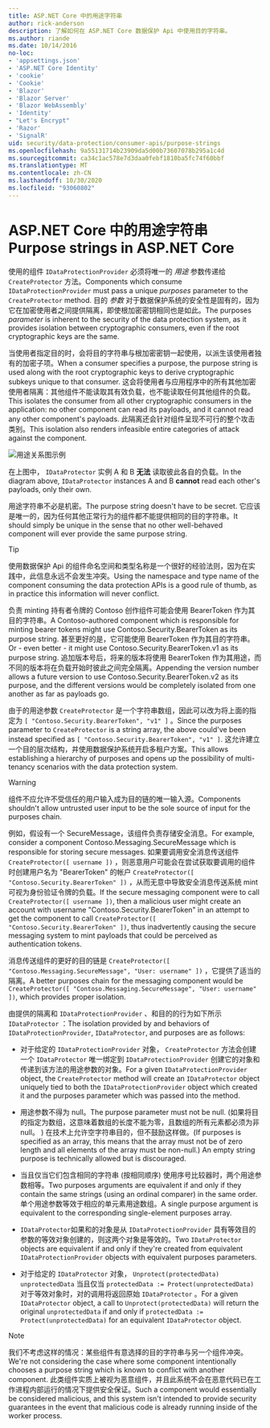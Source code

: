 ```yaml
---
title: ASP.NET Core 中的用途字符串
author: rick-anderson
description: 了解如何在 ASP.NET Core 数据保护 Api 中使用目的字符串。
ms.author: riande
ms.date: 10/14/2016
no-loc:
- 'appsettings.json'
- 'ASP.NET Core Identity'
- 'cookie'
- 'Cookie'
- 'Blazor'
- 'Blazor Server'
- 'Blazor WebAssembly'
- 'Identity'
- "Let's Encrypt"
- 'Razor'
- 'SignalR'
uid: security/data-protection/consumer-apis/purpose-strings
ms.openlocfilehash: 9a55131714b23909da5d00b73607078b295a1c4d
ms.sourcegitcommit: ca34c1ac578e7d3daa0febf1810ba5fc74f60bbf
ms.translationtype: MT
ms.contentlocale: zh-CN
ms.lasthandoff: 10/30/2020
ms.locfileid: "93060802"
---
```

# <a name="purpose-strings-in-aspnet-core"></a><span data-ttu-id="43194-103">ASP.NET Core 中的用途字符串</span><span class="sxs-lookup"><span data-stu-id="43194-103">Purpose strings in ASP.NET Core</span></span>

<a name="data-protection-consumer-apis-purposes"></a>

<span data-ttu-id="43194-104">使用的组件 `IDataProtectionProvider` 必须将唯一的 *用途* 参数传递给 `CreateProtector` 方法。</span><span class="sxs-lookup"><span data-stu-id="43194-104">Components which consume `IDataProtectionProvider` must pass a unique *purposes* parameter to the `CreateProtector` method.</span></span> <span data-ttu-id="43194-105">目的 *参数* 对于数据保护系统的安全性是固有的，因为它在加密使用者之间提供隔离，即使根加密密钥相同也是如此。</span><span class="sxs-lookup"><span data-stu-id="43194-105">The purposes *parameter* is inherent to the security of the data protection system, as it provides isolation between cryptographic consumers, even if the root cryptographic keys are the same.</span></span>

<span data-ttu-id="43194-106">当使用者指定目的时，会将目的字符串与根加密密钥一起使用，以派生该使用者独有的加密子项。</span><span class="sxs-lookup"><span data-stu-id="43194-106">When a consumer specifies a purpose, the purpose string is used along with the root cryptographic keys to derive cryptographic subkeys unique to that consumer.</span></span> <span data-ttu-id="43194-107">这会将使用者与应用程序中的所有其他加密使用者隔离：其他组件不能读取其有效负载，也不能读取任何其他组件的负载。</span><span class="sxs-lookup"><span data-stu-id="43194-107">This isolates the consumer from all other cryptographic consumers in the application: no other component can read its payloads, and it cannot read any other component's payloads.</span></span> <span data-ttu-id="43194-108">此隔离还会针对组件呈现不可行的整个攻击类别。</span><span class="sxs-lookup"><span data-stu-id="43194-108">This isolation also renders infeasible entire categories of attack against the component.</span></span>

![用途关系图示例](purpose-strings/_static/purposes.png)

<span data-ttu-id="43194-110">在上图中， `IDataProtector` 实例 A 和 B **无法** 读取彼此各自的负载。</span><span class="sxs-lookup"><span data-stu-id="43194-110">In the diagram above, `IDataProtector` instances A and B **cannot** read each other's payloads, only their own.</span></span>

<span data-ttu-id="43194-111">用途字符串不必是机密。</span><span class="sxs-lookup"><span data-stu-id="43194-111">The purpose string doesn't have to be secret.</span></span> <span data-ttu-id="43194-112">它应该是唯一的，因为任何其他正常行为的组件都不能提供相同的目的字符串。</span><span class="sxs-lookup"><span data-stu-id="43194-112">It should simply be unique in the sense that no other well-behaved component will ever provide the same purpose string.</span></span>

>[!TIP]
> <span data-ttu-id="43194-113">使用数据保护 Api 的组件命名空间和类型名称是一个很好的经验法则，因为在实践中，此信息永远不会发生冲突。</span><span class="sxs-lookup"><span data-stu-id="43194-113">Using the namespace and type name of the component consuming the data protection APIs is a good rule of thumb, as in practice this information will never conflict.</span></span>
>
><span data-ttu-id="43194-114">负责 minting 持有者令牌的 Contoso 创作组件可能会使用 BearerToken 作为其目的字符串。</span><span class="sxs-lookup"><span data-stu-id="43194-114">A Contoso-authored component which is responsible for minting bearer tokens might use Contoso.Security.BearerToken as its purpose string.</span></span> <span data-ttu-id="43194-115">甚至更好的是，它可能使用 BearerToken 作为其目的字符串。</span><span class="sxs-lookup"><span data-stu-id="43194-115">Or - even better - it might use Contoso.Security.BearerToken.v1 as its purpose string.</span></span> <span data-ttu-id="43194-116">追加版本号后，将来的版本将使用 BearerToken 作为其用途，而不同的版本将在负载开始时彼此之间完全隔离。</span><span class="sxs-lookup"><span data-stu-id="43194-116">Appending the version number allows a future version to use Contoso.Security.BearerToken.v2 as its purpose, and the different versions would be completely isolated from one another as far as payloads go.</span></span>

<span data-ttu-id="43194-117">由于的用途参数 `CreateProtector` 是一个字符串数组，因此可以改为将上面的指定为 `[ "Contoso.Security.BearerToken", "v1" ]` 。</span><span class="sxs-lookup"><span data-stu-id="43194-117">Since the purposes parameter to `CreateProtector` is a string array, the above could've been instead specified as `[ "Contoso.Security.BearerToken", "v1" ]`.</span></span> <span data-ttu-id="43194-118">这允许建立一个目的层次结构，并使用数据保护系统开启多租户方案。</span><span class="sxs-lookup"><span data-stu-id="43194-118">This allows establishing a hierarchy of purposes and opens up the possibility of multi-tenancy scenarios with the data protection system.</span></span>

<a name="data-protection-contoso-purpose"></a>

>[!WARNING]
> <span data-ttu-id="43194-119">组件不应允许不受信任的用户输入成为目的链的唯一输入源。</span><span class="sxs-lookup"><span data-stu-id="43194-119">Components shouldn't allow untrusted user input to be the sole source of input for the purposes chain.</span></span>
>
><span data-ttu-id="43194-120">例如，假设有一个 SecureMessage，该组件负责存储安全消息。</span><span class="sxs-lookup"><span data-stu-id="43194-120">For example, consider a component Contoso.Messaging.SecureMessage which is responsible for storing secure messages.</span></span> <span data-ttu-id="43194-121">如果要调用安全消息传送组件 `CreateProtector([ username ])` ，则恶意用户可能会在尝试获取要调用的组件时创建用户名为 "BearerToken" 的帐户 `CreateProtector([ "Contoso.Security.BearerToken" ])` ，从而无意中导致安全消息传送系统 mint 可视为身份验证令牌的负载。</span><span class="sxs-lookup"><span data-stu-id="43194-121">If the secure messaging component were to call `CreateProtector([ username ])`, then a malicious user might create an account with username "Contoso.Security.BearerToken" in an attempt to get the component to call `CreateProtector([ "Contoso.Security.BearerToken" ])`, thus inadvertently causing the secure messaging system to mint payloads that could be perceived as authentication tokens.</span></span>
>
><span data-ttu-id="43194-122">消息传送组件的更好的目的链是 `CreateProtector([ "Contoso.Messaging.SecureMessage", "User: username" ])` ，它提供了适当的隔离。</span><span class="sxs-lookup"><span data-stu-id="43194-122">A better purposes chain for the messaging component would be `CreateProtector([ "Contoso.Messaging.SecureMessage", "User: username" ])`, which provides proper isolation.</span></span>

<span data-ttu-id="43194-123">由提供的隔离和 `IDataProtectionProvider` 、和目的的行为如下所示 `IDataProtector` ：</span><span class="sxs-lookup"><span data-stu-id="43194-123">The isolation provided by and behaviors of `IDataProtectionProvider`, `IDataProtector`, and purposes are as follows:</span></span>

* <span data-ttu-id="43194-124">对于给定的 `IDataProtectionProvider` 对象， `CreateProtector` 方法会创建一个 `IDataProtector` 唯一绑定到 `IDataProtectionProvider` 创建它的对象和传递到该方法的用途参数的对象。</span><span class="sxs-lookup"><span data-stu-id="43194-124">For a given `IDataProtectionProvider` object, the `CreateProtector` method will create an `IDataProtector` object uniquely tied to both the `IDataProtectionProvider` object which created it and the purposes parameter which was passed into the method.</span></span>

* <span data-ttu-id="43194-125">用途参数不得为 null。</span><span class="sxs-lookup"><span data-stu-id="43194-125">The purpose parameter must not be null.</span></span> <span data-ttu-id="43194-126"> (如果将目的指定为数组，这意味着数组的长度不能为零，且数组的所有元素都必须为非 null。 ) 在技术上允许空字符串目的，但不鼓励这样做。</span><span class="sxs-lookup"><span data-stu-id="43194-126">(If purposes is specified as an array, this means that the array must not be of zero length and all elements of the array must be non-null.) An empty string purpose is technically allowed but is discouraged.</span></span>

* <span data-ttu-id="43194-127">当且仅当它们包含相同的字符串 (按相同顺序) 使用序号比较器时，两个用途参数相等。</span><span class="sxs-lookup"><span data-stu-id="43194-127">Two purposes arguments are equivalent if and only if they contain the same strings (using an ordinal comparer) in the same order.</span></span> <span data-ttu-id="43194-128">单个用途参数等效于相应的单元素用途数组。</span><span class="sxs-lookup"><span data-stu-id="43194-128">A single purpose argument is equivalent to the corresponding single-element purposes array.</span></span>

* <span data-ttu-id="43194-129">`IDataProtector`如果和的对象是从 `IDataProtectionProvider` 具有等效目的参数的等效对象创建的，则这两个对象是等效的。</span><span class="sxs-lookup"><span data-stu-id="43194-129">Two `IDataProtector` objects are equivalent if and only if they're created from equivalent `IDataProtectionProvider` objects with equivalent purposes parameters.</span></span>

* <span data-ttu-id="43194-130">对于给定的 `IDataProtector` 对象， `Unprotect(protectedData)` `unprotectedData` 当且仅当 `protectedData := Protect(unprotectedData)` 对于等效对象时，对的调用将返回原始 `IDataProtector` 。</span><span class="sxs-lookup"><span data-stu-id="43194-130">For a given `IDataProtector` object, a call to `Unprotect(protectedData)` will return the original `unprotectedData` if and only if `protectedData := Protect(unprotectedData)` for an equivalent `IDataProtector` object.</span></span>

> [!NOTE]
> <span data-ttu-id="43194-131">我们不考虑这样的情况：某些组件有意选择的目的字符串与另一个组件冲突。</span><span class="sxs-lookup"><span data-stu-id="43194-131">We're not considering the case where some component intentionally chooses a purpose string which is known to conflict with another component.</span></span> <span data-ttu-id="43194-132">此类组件实质上被视为恶意组件，并且此系统不会在恶意代码已在工作进程内部运行的情况下提供安全保证。</span><span class="sxs-lookup"><span data-stu-id="43194-132">Such a component would essentially be considered malicious, and this system isn't intended to provide security guarantees in the event that malicious code is already running inside of the worker process.</span></span>
